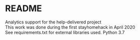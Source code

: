 # README
Analytics support for the help-delivered project <br>
This work was done during the first stayhomehack in April 2020 <br>
See requirements.txt for external libraries used. Python 3.7
